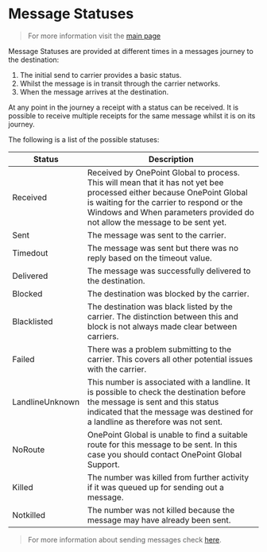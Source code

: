 # Message Statuses

> For more information visit the [main page](../README.md)

Message Statuses are provided at different times in a messages journey to the destination:
1. The initial send to carrier provides a basic status.
1. Whilst the message is in transit through the carrier networks.
1. When the message arrives at the destination.

At any point in the journey a receipt with a status can be received. It is possible to receive multiple receipts for the same message whilst it is on its journey.

The following is a list of the possible statuses:

Status | Description
------ | -----------
Received | Received by OnePoint Global to process. This will mean that it has not yet bee processed either because OnePoint Global is waiting for the carrier to respond or the Windows and When parameters provided do not allow the message to be sent yet.
Sent | The message was sent to the carrier.
Timedout | The message was sent but there was no reply based on the timeout value.
Delivered | The message was successfully delivered to the destination.
Blocked | The destination was blocked by the carrier.
Blacklisted | The destination was black listed by the carrier. The distinction between this and block is not always made clear between carriers.
Failed | There was a problem submitting to the carrier. This covers all other potential issues with the carrier.
LandlineUnknown | This number is associated with a landline. It is possible to check the destination before the message is sent and this status indicated that the message was destined for a landline as therefore was not sent.
NoRoute | OnePoint Global is unable to find a suitable route for this message to be sent. In this case you should contact OnePoint Global Support.
Killed | The number was killed from further activity if it was queued up for sending out a message.
Notkilled | The number was not killed because the message may have already been sent.

> For more information about sending messages check [here](Message.md).


